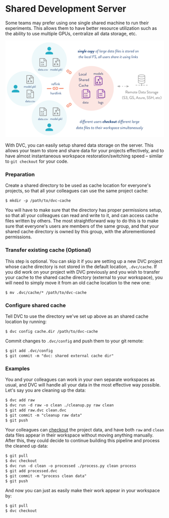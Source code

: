 # Shared Development Server

Some teams may prefer using one single shared machine to run their experiments.
This allows them to have better resource utilization such as the ability to use
multiple GPUs, centralize all data storage, etc.

![](/static/img/shared-server.png)

With DVC, you can easily setup shared data storage on the server. This allows
your team to store and share data for your projects effectively, and to have
almost instantaneous <abbr>workspace</abbr> restoration/switching speed –
similar to `git checkout` for your code.

### Preparation

Create a shared directory to be used as <abbr>cache</abbr> location for
everyone's <abbr>projects</abbr>, so that all your colleagues can use the same
project cache:

```dvc
$ mkdir -p /path/to/dvc-cache
```

You will have to make sure that the directory has proper permissions setup, so
that all your colleagues can read and write to it, and can access cache files
written by others. The most straightforward way to do this is to make sure that
everyone's users are members of the same group, and that your shared cache
directory is owned by this group, with the aforementioned permissions.

### Transfer existing cache (Optional)

This step is optional. You can skip it if you are setting up a new DVC project
whose cache directory is not stored in the default location, `.dvc/cache`. If
you did work on your project with DVC previously and you wish to transfer your
cache to the shared cache directory (external to your workspace), you will need
to simply move it from an old cache location to the new one:

```dvc
$ mv .dvc/cache/* /path/to/dvc-cache
```

### Configure shared cache

Tell DVC to use the directory we've set up above as an shared cache location by
running:

```dvc
$ dvc config cache.dir /path/to/dvc-cache
```

Commit changes to `.dvc/config` and push them to your git remote:

```dvc
$ git add .dvc/config
$ git commit -m "dvc: shared external cache dir"
```

### Examples

You and your colleagues can work in your own separate <abbr>workspaces</abbr> as
usual, and DVC will handle all your data in the most effective way possible.
Let's say you are cleaning up the data:

```dvc
$ dvc add raw
$ dvc run -d raw -o clean ./cleanup.py raw clean
$ git add raw.dvc clean.dvc
$ git commit -m "cleanup raw data"
$ git push
```

Your colleagues can [checkout](/doc/command-reference/checkout) the project
data, and have both `raw` and `clean` data files appear in their workspace
without moving anything manually. After this, they could decide to continue
building this pipeline and process the cleaned up data:

```dvc
$ git pull
$ dvc checkout
$ dvc run -d clean -o processed ./process.py clean process
$ git add processed.dvc
$ git commit -m "process clean data"
$ git push
```

And now you can just as easily make their work appear in your workspace by:

```dvc
$ git pull
$ dvc checkout
```
